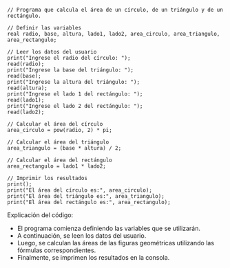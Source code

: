 ```
// Programa que calcula el área de un círculo, de un triángulo y de un rectángulo.

// Definir las variables
real radio, base, altura, lado1, lado2, area_circulo, area_triangulo, area_rectangulo;

// Leer los datos del usuario
print("Ingrese el radio del círculo: ");
read(radio);
print("Ingrese la base del triángulo: ");
read(base);
print("Ingrese la altura del triángulo: ");
read(altura);
print("Ingrese el lado 1 del rectángulo: ");
read(lado1);
print("Ingrese el lado 2 del rectángulo: ");
read(lado2);

// Calcular el área del círculo
area_circulo = pow(radio, 2) * pi;

// Calcular el área del triángulo
area_triangulo = (base * altura) / 2;

// Calcular el área del rectángulo
area_rectangulo = lado1 * lado2;

// Imprimir los resultados
print();
print("El área del círculo es:", area_circulo);
print("El área del triángulo es:", area_triangulo);
print("El área del rectángulo es:", area_rectangulo);

```

Explicación del código:

* El programa comienza definiendo las variables que se utilizarán.
* A continuación, se leen los datos del usuario.
* Luego, se calculan las áreas de las figuras geométricas utilizando las fórmulas correspondientes.
* Finalmente, se imprimen los resultados en la consola.